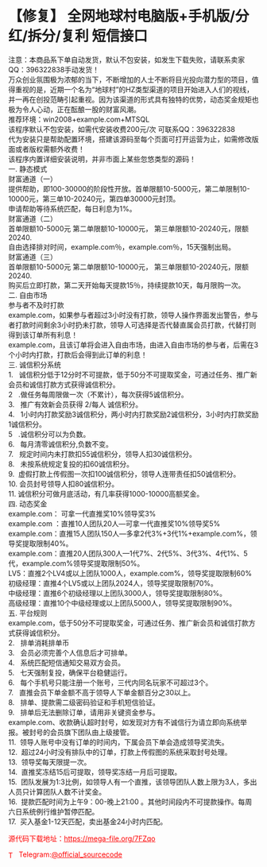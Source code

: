 # 【修复】 全网地球村电脑版+手机版/分红/拆分/复利 短信接口

注意：本商品系下单自动发货，默认不包安装，如发生下载失败，请联系卖家QQ：396322838手动发货！<br>万众创业氛围极为浓郁的当下，不断增加的人士不断将目光投向潜力型的项目，值得重视的是，近期一个名为“地球村”的HZ类型渠道的项目开始进入人们的视线，并一再在创投范畴引起重视。因为该渠道的形式具有独特的优势，动态奖金规矩也极为令人心动，正在酝酿一股的财富风潮。<br>推荐环境：win2008+example.com+MTSQL<br>该程序默认不包安装，如需代安装收费200元/次 可联系QQ：396322838<br>代为安装只是帮助配置环境，搭建该源码至每个页面可打开运营为止，如需修改版面或者版权需额外收费！<br>该程序内置详细安装说明，并非市面上某些忽悠类型的源码！<br>一. 静态模式<br>财富通道（一）<br>提供帮助，即100-30000的阶段性开放。首单限额10-5000元，第二单限制10-10000元，第三单10-20240元，第四单30000元封顶。<br>申请帮助等待系统匹配，每日利息为1%。<br>财富通道（二）<br>首单限额10-5000元 第二单限额10-10000元， 第三单限额10-20240元，限额20240.<br>自由选择排对时间，example.com％，example.com％，15天强制出局。<br>财富通道（三）<br>首单限额10-5000元 第二单限额10-10000元， 第三单限额10-20240元，限额20240.<br>购买后立即打款，第二天开始每天提款15％，持续提款10天，每月限购一次。<br>二. 自由市场<br>参与者不及时打款<br>example.com，如果参与者超过3小时没有打款，领导人操作界面发出警告，参与者打款时间剩余3小时扔未打款，领导人可选择是否代替直属会员打款，代替打则得到该订单所有利息！<br>example.com，且该订单将会进入自由市场，由进入自由市场的参与者，后需在3个小时内打款，打款后会得到此订单的利息！<br>三. 诚信积分系统<br>1.   诚信积分低于12分时不可提款，低于50分不可提取奖金，可通过任务、推广新会员和诚信打款方式获得诚信积分。<br>2   .做任务每周限做一次（不累计），每次获得5诚信积分。<br>3.   推广有效新会员获得 2/每人 诚信积分。<br>4.   1小时内打款奖励3诚信积分，两小时内打款奖励2诚信积分，3小时内打款奖励1诚信积分。<br>5   .诚信积分可以为负数。<br>6.   每月清零诚信积分,负数不变。<br>7.   规定时间内未打款扣55诚信积分，领导人扣30诚信积分。<br>8.   未按系统规定复投的扣60诚信积分。<br>9.  虚假打款上传假图一次扣100诚信积分，领导人连带责任扣50诚信积分。<br>10. 会员封号领导人扣80诚信积分。<br>11. 诚信积分可做月底活动，有几率获得1000-10000高额奖金。<br>四. 动态奖金<br>example.com： 可拿一代直推奖10%领导奖3%<br>example.com ：直推10人团队20人—可拿一代直推奖10%领导奖5%<br>example.com：直推15人团队150人—多拿2代3%+3代1%+example.com%，领导奖提取限制40%。<br>example.com：直推20人团队300人—1代7%、2代5%、3代3%、4代1%、5代，example.com%领导奖提取限制50%。<br>LV5：直推2个LV4或以上团队1000人，example.com%，领导奖提取限制60%<br>初级经理：直推4个LV5或以上团队2024人，领导奖提取限制70%。<br>中级经理：直推6个初级经理以上团队3000人，领导奖提取限制80%。<br>高级经理：直推10个中级经理或以上团队5000人，领导奖提取限制90%。<br>五. 平台规则<br>example.com，低于50分不可提取奖金，可通过任务、推广新会员和诚信打款方式获得诚信积分。<br>2.   排单消耗排单币<br>3.   会员必须完善个人信息后才可排单。<br>4.   系统匹配短信通知交易双方会员。<br>5.   七天强制复投，确保平台稳健运行。<br>6.   每个手机号只能注册一个账号，三代内同名玩家不可超过3个。<br>7.   直推会员下单金额不高于领导人下单金额百分之30以上。<br>8.   排单、提款需二级密码验证和手机短信验证。<br>9.   排单后无法删除订单，请用非关键资金参与。<br>example.com、收款确认超时封号，如发现对方有不诚信行为请立即向系统举报。被封号的会员旗下团队由上级接管。<br>11.  领导人账号中没有订单的时间内，下属会员下单会造成领导奖流失。<br>12.  超过24小时没有排队中的订单，打款上传假图的系统采取封号处理。<br>13.  领导奖每天限提一次。<br>14.  直推奖冻结15后可提取，领导奖冻结一月后可提取。<br>15.  团队发展为1:3比例，如领导人有一个直推，该领导团队人数上限为3人，多出人员只计算团队人数不计奖金。<br>16.  提款匹配时间为上午9：00-晚上21:00 。其他时间段内不可提款操作。每周六日系统例行维护暂停匹配。<br>17.  买入基金1-12天匹配，卖出基金24小时内匹配。<br>


<p style="color: red;">源代码下载地址：<a href="https://mega-file.org/7FZqo" style="color: red;">https://mega-file.org/7FZqo</a></p><p style="color: red;"><img src="https://cdn-icons-png.flaticon.com/512/2111/2111646.png" alt="Telegram Icon" style="width: 16px; vertical-align: middle; margin-right: 5px;">Telegram:<a href="https://t.me/official_sourcecode" style="color: red;">@official_sourcecode</a></p>
